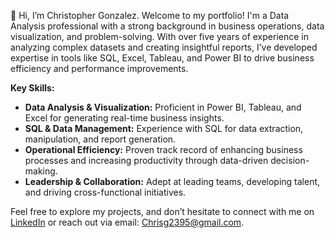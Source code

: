 👋 Hi, I’m Christopher Gonzalez. Welcome to my portfolio! I'm a Data Analysis professional with a strong background in business operations, data visualization, and problem-solving. With over five years of experience in analyzing complex datasets and creating insightful reports, I’ve developed expertise in tools like SQL, Excel, Tableau, and Power BI to drive business efficiency and performance improvements.

**Key Skills:**
- **Data Analysis & Visualization:** Proficient in Power BI, Tableau, and Excel for generating real-time business insights.
- **SQL & Data Management:** Experience with SQL for data extraction, manipulation, and report generation.
- **Operational Efficiency:** Proven track record of enhancing business processes and increasing productivity through data-driven decision-making.
- **Leadership & Collaboration:** Adept at leading teams, developing talent, and driving cross-functional initiatives.

Feel free to explore my projects, and don’t hesitate to connect with me on [LinkedIn](https://www.linkedin.com/in/chrisg2395) or reach out via email: Chrisg2395@gmail.com.
